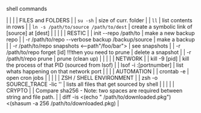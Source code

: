 shell commands

|                                                                                                               |                                                  |
| FILES and FOLDERS                                                                                             |
| `su -sh`                                                                                                        | size of curr. folder                             |
| `ll`                                                                                                            | list contents in rows                            |
| `ln -s /path/to/source /path/to/dest`                                                                           | create a symbolic link of [source] at [dest]     |
|                                                                                                               |                                                  |
| RESTIC                                                                                                        |
| init --repo /path/to                                                                                          | make a new backup repo                           |
| -r /path/to/repo --verbose backup /backup/source                                                              | make a backup                                    |
| -r /path/to/repo snapshots <--path"/foo/bar">                                                                 | see snapshots                                    |
| -r /path/to/repo forget [id] !!!then you need to prune                                                        | delete a snapshot                                |
| -r /path/t/repo prune                                                                                         | prune (clean up)                                 |
|                                                                                                               |                                                  |
| NETWORK                                                                                                       |
| kill -9 [pid]                                                                                                 | kill the process of that PID (sourced from lsof) |
| lsof -i :[portnumber]                                                                                         | list whats happening on that network port        |
|                                                                                                               |
| AUTOMATION                                                                                                    |
| crontab -e                                                                                                    | open cron jobs                                   |
|                                                                                                               |                                                  |
| ZSH / SHELL ENVIRONMENT                                                                                       |
| zsh -o SOURCE_TRACE -lic ''                                                                                   | lists all files that get sourced by shell        |
|                                                                                                               |                                                  |
| CRYPTO                                                                                                        |
| Compare sha256 - Note: two spaces are required between string and file path.                                  |
| diff -is <(echo "<provided sha256 string>  /path/to/downloaded.pkg") <(shasum -a 256 /path/to/downloaded.pkg) |

